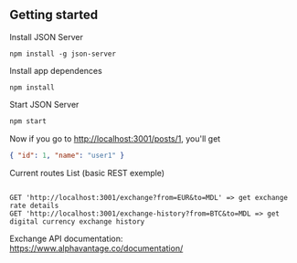 ## Getting started

Install JSON Server 

```
npm install -g json-server

```

Install app dependences

```
npm install

```

Start JSON Server

```bash
npm start

```

Now if you go to [http://localhost:3001/posts/1](http://localhost:3001/posts/1), you'll get

```json
{ "id": 1, "name": "user1" }
```

Current routes List (basic REST exemple)

```

GET 'http://localhost:3001/exchange?from=EUR&to=MDL' => get exchange rate details
GET 'http://localhost:3001/exchange-history?from=BTC&to=MDL => get digital currency exchange history

```

Exchange API documentation: https://www.alphavantage.co/documentation/

